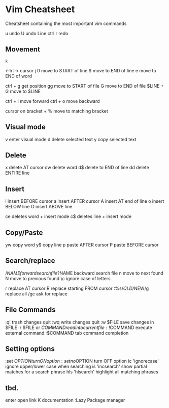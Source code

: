 # Vim Cheatsheet

Cheatsheet containing the most important vim commands

u			undo
U			undo Line
ctrl r			redo


## Movement
    k
<-h   l->  		cursor
    j
0			move to START of line
$			move to END of line
e			move to END of word

ctrl + g		get position
gg			move to START of file
G			move to END of file
$LINE + G		move to $LINE

ctrl + i		move forward
ctrl + o		move backward

cursor on bracket + %	move to matching bracket


## Visual mode
v 			enter visual mode
d			delete selected text
y			copy selected text


## Delete
x			delete AT cursor
dw			delete word
d$			delete to END of line
dd			delete ENTIRE line


## Insert
i			insert BEFORE cursor
a			insert AFTER cursor
A			insert AT end of line
o 			insert BELOW line
O			insert ABOVE line

ce			deletes word + insert mode
c$			deletes line + insert mode


## Copy/Paste
yw			copy word
y$			copy line
p			paste AFTER cursor
P			paste BEFORE cursor


## Search/replace
/$NAME			forward search file
?$NAME			backward search file
n			move to next found
N			move to previous found
\c			ignore case of letters

r 			replace AT cursor
R			replace starting FROM cursor
:%s/$OLD/$NEW/g		replace all
/gc 			ask for replace


## File Commands
:q!			trash changes quit
:wq			write changes quit
:w $FILE 		save changes in $FILE
:r $FILE or $COMMAND	read into current file
:!$COMMAND		execute external command
:$COMMAND tab		command completion


## Setting options
:set $OPTION		turn ON option
:set no$OPTION		turn OFF option
ic 	'ignorecase'	ignore upper/lower case when searching
is 	'incsearch'	show partial matches for a search phrase
hls 	'hlsearch'	highlight all matching phrases


## tbd.
enter			open link
K			documentation
:Lazy			Package manager
